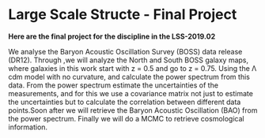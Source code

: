 # Large Scale Structe - Final Project
**Here are the final project for the discipline in the LSS-2019.02**


We analyse the Baryon Acoustic Oscillation Survey (BOSS) data release (DR12). Through ,we will
analyze the North and South BOSS galaxy maps, where galaxies in this work start with z = 0.5 and
go to z = 0.75. Using the Λ cdm model with no curvature, and calculate the power spectrum from
this data. From the power spectrum estimate the uncertainties of the measurements, and for this
we use a covariance matrix not just to estimate the uncertainties but to calculate the correlation
between different data points.Soon after we will retrieve the Baryon Acoustic Oscillation (BAO)
from the power spectrum. Finally we will do a MCMC to retrieve cosmological information.
